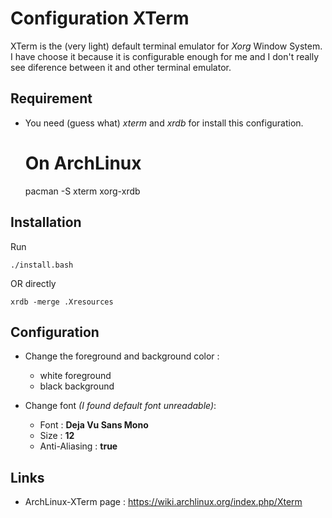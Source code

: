 # Configuration XTerm

XTerm is the (very light) default terminal emulator for *Xorg* Window System.
I have choose it because it is configurable enough for me and I don't really see diference between it and other terminal emulator.

## Requirement

+ You need (guess what) *xterm* and *xrdb* for install this configuration.


	# On ArchLinux
	pacman -S xterm xorg-xrdb

## Installation

Run

	./install.bash

OR directly

	xrdb -merge .Xresources

## Configuration

+ Change the foreground and background color : 
	+ white foreground
	+ black background
	
+ Change font *(I found default font unreadable)*:
	+ Font : **Deja Vu Sans Mono**
	+ Size : **12**
	+ Anti-Aliasing : **true**

## Links

+ ArchLinux-XTerm page : https://wiki.archlinux.org/index.php/Xterm
